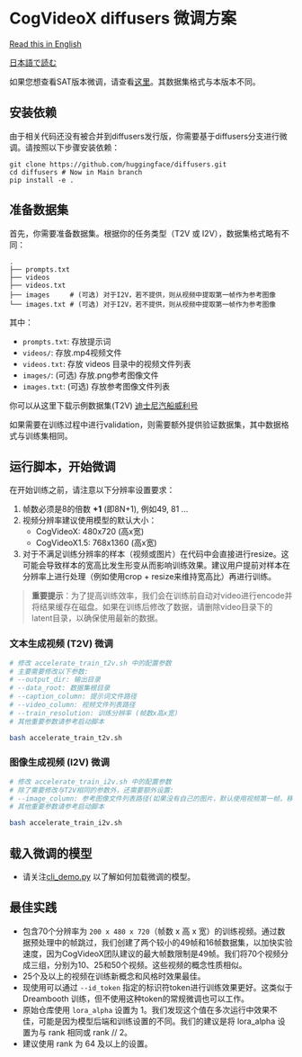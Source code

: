 # CogVideoX diffusers 微调方案

[Read this in English](./README.md)

[日本語で読む](./README_ja.md)

如果您想查看SAT版本微调，请查看[这里](../sat/README_zh.md)。其数据集格式与本版本不同。

## 安装依赖

由于相关代码还没有被合并到diffusers发行版，你需要基于diffusers分支进行微调。请按照以下步骤安装依赖：

```shell
git clone https://github.com/huggingface/diffusers.git
cd diffusers # Now in Main branch
pip install -e .
```

## 准备数据集

首先，你需要准备数据集。根据你的任务类型（T2V 或 I2V），数据集格式略有不同：

```
.
├── prompts.txt
├── videos
├── videos.txt
├── images     # (可选) 对于I2V，若不提供，则从视频中提取第一帧作为参考图像
└── images.txt # (可选) 对于I2V，若不提供，则从视频中提取第一帧作为参考图像
```

其中：
- `prompts.txt`: 存放提示词
- `videos/`: 存放.mp4视频文件
- `videos.txt`: 存放 videos 目录中的视频文件列表
- `images/`: (可选) 存放.png参考图像文件
- `images.txt`: (可选) 存放参考图像文件列表

你可以从这里下载示例数据集(T2V) [迪士尼汽船威利号](https://huggingface.co/datasets/Wild-Heart/Disney-VideoGeneration-Dataset)

如果需要在训练过程中进行validation，则需要额外提供验证数据集，其中数据格式与训练集相同。

## 运行脚本，开始微调

在开始训练之前，请注意以下分辨率设置要求：

1. 帧数必须是8的倍数 **+1** (即8N+1), 例如49, 81 ...
2. 视频分辨率建议使用模型的默认大小：
   - CogVideoX: 480x720 (高x宽)
   - CogVideoX1.5: 768x1360 (高x宽)
3. 对于不满足训练分辨率的样本（视频或图片）在代码中会直接进行resize。这可能会导致样本的宽高比发生形变从而影响训练效果。建议用户提前对样本在分辨率上进行处理（例如使用crop + resize来维持宽高比）再进行训练。

> **重要提示**：为了提高训练效率，我们会在训练前自动对video进行encode并将结果缓存在磁盘。如果在训练后修改了数据，请删除video目录下的latent目录，以确保使用最新的数据。

### 文本生成视频 (T2V) 微调

```bash
# 修改 accelerate_train_t2v.sh 中的配置参数
# 主要需要修改以下参数:
# --output_dir: 输出目录
# --data_root: 数据集根目录
# --caption_column: 提示词文件路径
# --video_column: 视频文件列表路径
# --train_resolution: 训练分辨率 (帧数x高x宽)
# 其他重要参数请参考启动脚本

bash accelerate_train_t2v.sh
```

### 图像生成视频 (I2V) 微调

```bash
# 修改 accelerate_train_i2v.sh 中的配置参数
# 除了需要修改与T2V相同的参数外，还需要额外设置:
# --image_column: 参考图像文件列表路径(如果没有自己的图片，默认使用视频第一帧，移除这个参数)
# 其他重要参数请参考启动脚本

bash accelerate_train_i2v.sh
```

## 载入微调的模型

+ 请关注[cli_demo.py](../inference/cli_demo.py) 以了解如何加载微调的模型。

## 最佳实践

+ 包含70个分辨率为 `200 x 480 x 720`（帧数 x 高 x
  宽）的训练视频。通过数据预处理中的帧跳过，我们创建了两个较小的49帧和16帧数据集，以加快实验速度，因为CogVideoX团队建议的最大帧数限制是49帧。我们将70个视频分成三组，分别为10、25和50个视频。这些视频的概念性质相似。
+ 25个及以上的视频在训练新概念和风格时效果最佳。
+ 现使用可以通过 `--id_token` 指定的标识符token进行训练效果更好。这类似于 Dreambooth 训练，但不使用这种token的常规微调也可以工作。
+ 原始仓库使用 `lora_alpha` 设置为 1。我们发现这个值在多次运行中效果不佳，可能是因为模型后端和训练设置的不同。我们的建议是将
  lora_alpha 设置为与 rank 相同或 rank // 2。
+ 建议使用 rank 为 64 及以上的设置。

